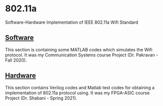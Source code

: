 # 802.11a
Software-Hardware Implementation of IEEE 802.11a Wifi Standard


## [Software](https://github.com/sadrasabouri/802.11a/tree/master/Sofware)
This section is containing some MATLAB codes which simulates the Wifi protocol. It was my Communication Systems  course Project (Dr. Pakravan - Fall 2020).

## [Hardware](https://github.com/sadrasabouri/802.11a/tree/master/Hardware)
This section contains Verilog codes and Matlab test codes for obtaining a implementation of 802.11a protocol using. It was my FPGA-ASIC course Project (Dr. Shabani - Spring 2021).
